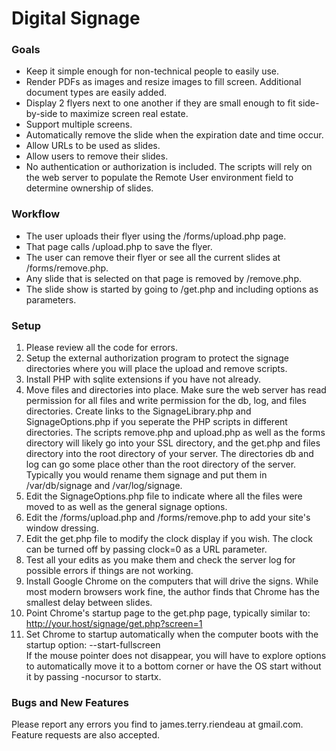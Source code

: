 # Digital Signage

### Goals

* Keep it simple enough for non-technical people to easily use.
* Render PDFs as images and resize images to fill screen.  Additional document types are easily added.
* Display 2 flyers next to one another if they are small enough to fit side-by-side to maximize screen real estate.
* Support multiple screens.
* Automatically remove the slide when the expiration date and time occur.
* Allow URLs to be used as slides.
* Allow users to remove their slides.
* No authentication or authorization is included.  The scripts will rely on the web server to populate the Remote User environment field to determine ownership of slides.  

### Workflow

* The user uploads their flyer using the /forms/upload.php page.
* That page calls /upload.php to save the flyer.
* The user can remove their flyer or see all the current slides at /forms/remove.php.
* Any slide that is selected on that page is removed by /remove.php.
* The slide show is started by going to /get.php and including options as parameters. 

### Setup

1. Please review all the code for errors. 
1. Setup the external authorization program to protect the signage directories where you will place the upload and remove scripts.
1. Install PHP with sqlite extensions if you have not already.
1. Move files and directories into place.  Make sure the web server has read permission for all files and write permission for the db, log, and files directories.  Create links to the SignageLibrary.php and SignageOptions.php if you seperate the PHP scripts in different directories.  The scripts remove.php and upload.php as well as the forms directory will likely go into your SSL directory, and the get.php and files directory into the root directory of your server.  The directories db and log can go some place other than the root directory of the server.  Typically you would rename them signage and put them in /var/db/signage and /var/log/signage.
1.  Edit the SignageOptions.php file to indicate where all the files were moved to as well as the general signage options.
1.  Edit the /forms/upload.php and /forms/remove.php to add your site's window dressing.
1.  Edit the get.php file to modify the clock display if you wish.  The clock can be turned off by passing clock=0 as a URL parameter.
1.  Test all your edits as you make them and check the server log for possible errors if things are not working.
1.  Install Google Chrome on the computers that will drive the signs.  While most modern browsers work fine, the author finds that Chrome has the smallest delay between slides.
1.  Point Chrome's startup page to the get.php page, typically similar to: http://your.host/signage/get.php?screen=1
1.  Set Chrome to startup automatically when the computer boots with the startup option:  --start-fullscreen  
If the mouse pointer does not disappear, you will have to explore options to automatically move it to a bottom corner or have the OS start without it by passing -nocursor to startx.

### Bugs and New Features

Please report any errors you find to james.terry.riendeau at gmail.com.  Feature requests are also accepted.
